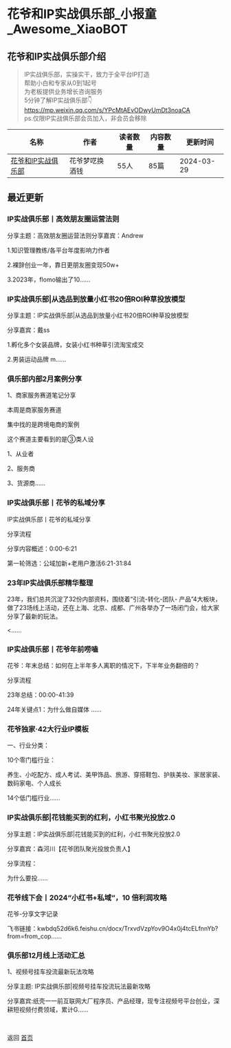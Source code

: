 # 花爷和IP实战俱乐部_小报童_Awesome_XiaoBOT

## 花爷和IP实战俱乐部介绍
> IP实战俱乐部，实操实干，致力于全平台IP打造    
帮助小白和专家从0到1起号    
为老板提供业务增长咨询服务    
5分钟了解IP实战俱乐部👇    
https://mp.weixin.qq.com/s/YPcMtAEvODwyUmDt3noaCA    
ps.仅限IP实战俱乐部会员加入，非会员会移除  
  


|名称|作者|读者数量|内容数量|更新时间|
|---|---|---|---|---|
|[花爷和IP实战俱乐部](https://xiaobot.net/p/huaye?refer=9c3f1c95-a052-465a-9902-f6d75080262a)|花爷梦呓换酒钱|55人|85篇|2024-03-29|

## 最近更新
### IP实战俱乐部丨高效朋友圈运营法则

分享主题：高效朋友圈运营法则分享嘉宾：Andrew

1.知识管理教练/各平台年度影响力作者

2.裸辞创业一年，靠日更朋友圈变现50w+

3.2023年，flomo输出了10......

### IP实战俱乐部|从选品到放量小红书20倍ROI种草投放模型

分享主题：IP实战俱乐部|从选品到放量小红书20倍ROI种草投放模型

分享嘉宾：戴ss

1.孵化多个女装品牌，女装小红书种草引流淘宝成交

2.男装运动品牌 m......

### 俱乐部内部2月案例分享

1、商家服务赛道笔记分享

本周是商家服务赛道

集中找的是跨境电商的案例

这个赛道主要看到的是③类人设

1、从业者

2、服务商

3、货源商......

### IP实战俱乐部丨花爷的私域分享

IP实战俱乐部丨花爷的私域分享



分享流程

分享内容概述：0:00-6:21

第一轮筛选：公域加新+老用户激活6:21-31:84

### 23年IP实战俱乐部精华整理

23年，我们总共沉淀了32份内部资料，围绕着“引流-转化-团队-
产品”4大板块，做了23场线上活动，还在上海、北京、成都、广州各举办了一场闭门会，给大家分享了最新的玩法。

<......

### IP实战俱乐部丨花爷年前唠嗑

花爷：年末总结：如何在上半年多人离职的情况下，下半年业务翻倍的？

分享流程

23年总结：00:00-41:39

24年关键点1：为什么做自媒体 ......

### 花爷独家·42大行业IP模板

一、行业分类：

10个零门槛行业：

养生、小吃配方、成人考试、美甲饰品、旅游、穿搭鞋包、护肤美妆、家居家装、数码家电、个人成长

14个低门槛行业......

### IP实战俱乐部|花钱能买到的红利，小红书聚光投放2.0

分享主题：IP实战俱乐部|花钱能买到的红利，小红书聚光投放2.0

分享嘉宾：森河川【花爷团队聚光投放负责人】



分享流程：

为什么要投......

### 花爷线下会丨2024“小红书+私域“，10 倍利润攻略

花爷-分享文字记录

飞书链接：kwbdq52d6k6.feishu.cn/docx/TrxvdVzpYov9O4x0j4tcELfnnYb?from=from_cop......

### 俱乐部12月线上活动汇总

1、视频号挂车投流最新玩法攻略

分享主题: IP实战俱乐部|视频号挂车投流玩法最新攻略

分享嘉宾:纸壳一一前互联网大厂程序员、产品经理，现专注视频号平台创业，深耕短视频付费领域，累计G......


<a href="https://github.com/Reno9527/awesome-xiaobot" style="color: white; text-decoration: none;">awesome-xiaobot</a>

返回 [首页](../README.md)
